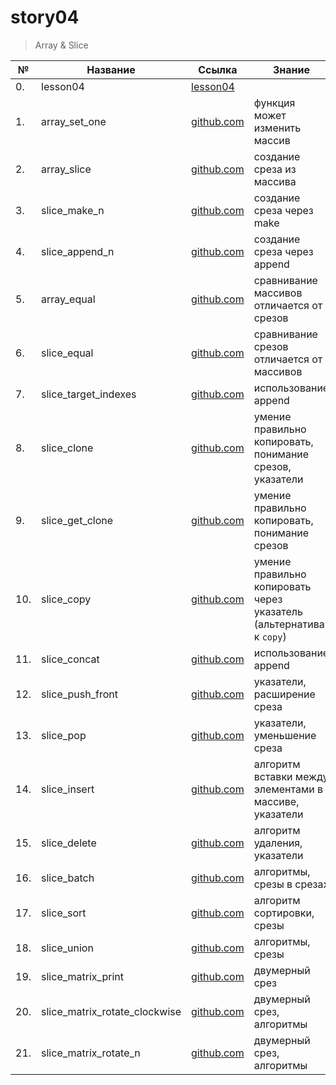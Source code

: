 # story04

> Array & Slice

| №   | Название                      | Ссылка                                                  | Знание                                                              |
| --- | ----------------------------- | ------------------------------------------------------- | ------------------------------------------------------------------- |
| 0.  | lesson04                      | [lesson04](./lesson04/README.md)                        |                                                                     |
| 1.  | array_set_one                 | [github.com](./array_set_one/README.md)                 | функция может изменить массив                                       |
| 2.  | array_slice                   | [github.com](./array_slice/README.md)                   | создание среза из массива                                           |
| 3.  | slice_make_n                  | [github.com](./slice_make_n/README.md)                  | создание среза через make                                           |
| 4.  | slice_append_n                | [github.com](./slice_append_n/README.md)                | создание среза через append                                         |
| 5.  | array_equal                   | [github.com](./array_equal/README.md)                   | сравнивание массивов отличается от срезов                           |
| 6.  | slice_equal                   | [github.com](./slice_equal/README.md)                   | сравнивание срезов отличается от массивов                           |
| 7.  | slice_target_indexes          | [github.com](./slice_target_indexes/README.md)          | использование append                                                |
| 8.  | slice_clone                   | [github.com](./slice_clone/README.md)                   | умение правильно копировать, понимание срезов, указатели            |
| 9.  | slice_get_clone               | [github.com](./slice_get_clone/README.md)               | умение правильно копировать, понимание срезов                       |
| 10. | slice_copy                    | [github.com](./slice_copy/README.md)                    | умение правильно копировать через указатель (альтернатива к `copy`) |
| 11. | slice_concat                  | [github.com](./slice_concat/README.md)                  | использование append                                                |
| 12. | slice_push_front              | [github.com](./slice_push_front/README.md)              | указатели, расширение среза                                         |
| 13. | slice_pop                     | [github.com](./slice_pop/README.md)                     | указатели, уменьшение среза                                         |
| 14. | slice_insert                  | [github.com](./slice_insert/README.md)                  | алгоритм вставки между элементами в массиве, указатели              |
| 15. | slice_delete                  | [github.com](./slice_delete/README.md)                  | алгоритм удаления, указатели                                        |
| 16. | slice_batch                   | [github.com](./slice_batch/README.md)                   | алгоритмы, срезы в срезах                                           |
| 17. | slice_sort                    | [github.com](./slice_sort/README.md)                    | алгоритм сортировки, срезы                                          |
| 18. | slice_union                   | [github.com](./slice_union/README.md)                   | алгоритмы, срезы                                                    |
| 19. | slice_matrix_print            | [github.com](./slice_matrix_print/README.md)            | двумерный срез                                                      |
| 20. | slice_matrix_rotate_clockwise | [github.com](./slice_matrix_rotate_clockwise/README.md) | двумерный срез, алгоритмы                                           |
| 21. | slice_matrix_rotate_n         | [github.com](./slice_matrix_rotate_n/README.md)         | двумерный срез, алгоритмы                                           |
